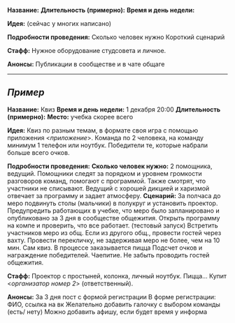 **Название:**
**Длительность (примерно):** 
**Время и день недели:**

**Идея:**
(сейчас у многих написано)

**Подробности проведения:**
Сколько человек нужно
Короткий сценарий

**Стафф:**
Нужное оборудование студсовета и личное.

**Анонсы:**
Публикации в сообществе и в чате общаге

---
*Пример*
--
**Название:** Квиз
**Время и день недели:** 1 декабря 20:00
**Длительность (примерно):** 
**Место:** учебка скорее всего

**Идея:**
	Квиз по разным темам, в формате своя игра с помощью приложения <*приложение*>. Команда по 2 человека, на команду минимум 1 телефон или ноутбук. Победители те, которые набрали больше всего очков.

**Подробности проведения:**
	**Сколько человек нужно:** 2 помощника, ведущий.
	Помощники следят за порядком и уровнем громкости разговоров команд, помогают с программой. Также смотрят, что участники не списывают.
	Ведущий с хорошей дикцией и харизмой отвечает за программу и задает атмосферу.
	**Сценарий:**
	За полчаса до меро подвинуть столы (мальчики) в полукруг и установить проектор. Предупредить работающих в учебке, что меро было запланировано и опубликовано за 3 дня в сообществе общежития. 
	Открыть программу на компе и проверить, что все работает. (тестовый запуск)
	Встретить участников меро из общ. Если из другого общ., провести гостей через вахту.
	Провести перекличку, не задерживая меро не более, чем на 10 мин.
	Сам квиз. В процессе заказывается пицца
	Подсчет очков и награждение победителей. 
	Чаепитие.
	Не забыть проводить гостей общежития.	

**Стафф:**
	Проектор с простыней, колонка, личный ноутбук.
	Пицца... Купит <*организатор номер 2*> (ответственный).

**Анонсы:**
	За 3 дня пост с формой регистрации
	В форме регистрации: ФИО, ссылка на вк
	Желательно добавить галочку с выбором команды (есть/ нету)
	Можно добавить афишу, если будет время у информа